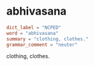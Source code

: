 # abhivasana

``` toml
dict_label = "NCPED"
word = "abhivasana"
summary = "clothing, clothes."
grammar_comment = "neuter"
```

clothing, clothes.

